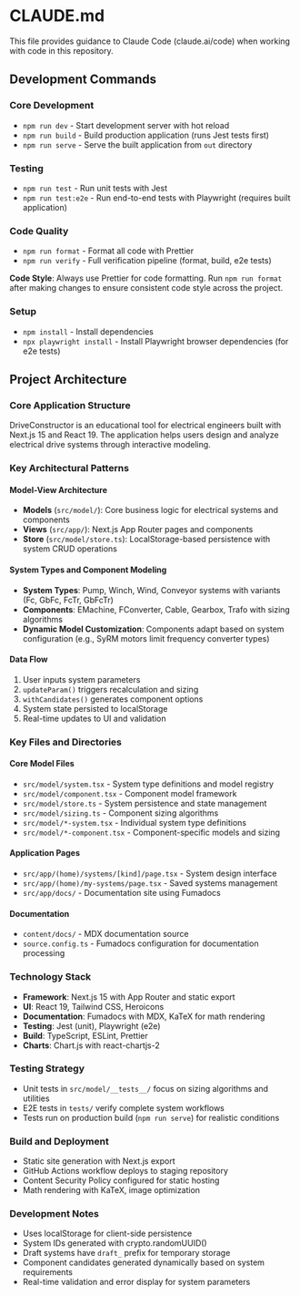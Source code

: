 # CLAUDE.md

This file provides guidance to Claude Code (claude.ai/code) when working with
code in this repository.

## Development Commands

### Core Development

- `npm run dev` - Start development server with hot reload
- `npm run build` - Build production application (runs Jest tests first)
- `npm run serve` - Serve the built application from `out` directory

### Testing

- `npm run test` - Run unit tests with Jest
- `npm run test:e2e` - Run end-to-end tests with Playwright (requires built
  application)

### Code Quality

- `npm run format` - Format all code with Prettier
- `npm run verify` - Full verification pipeline (format, build, e2e tests)

**Code Style**: Always use Prettier for code formatting. Run `npm run format`
after making changes to ensure consistent code style across the project.

### Setup

- `npm install` - Install dependencies
- `npx playwright install` - Install Playwright browser dependencies (for e2e
  tests)

## Project Architecture

### Core Application Structure

DriveConstructor is an educational tool for electrical engineers built with
Next.js 15 and React 19. The application helps users design and analyze
electrical drive systems through interactive modeling.

### Key Architectural Patterns

#### Model-View Architecture

- **Models** (`src/model/`): Core business logic for electrical systems and
  components
- **Views** (`src/app/`): Next.js App Router pages and components
- **Store** (`src/model/store.ts`): LocalStorage-based persistence with system
  CRUD operations

#### System Types and Component Modeling

- **System Types**: Pump, Winch, Wind, Conveyor systems with variants (Fc, GbFc,
  FcTr, GbFcTr)
- **Components**: EMachine, FConverter, Cable, Gearbox, Trafo with sizing
  algorithms
- **Dynamic Model Customization**: Components adapt based on system
  configuration (e.g., SyRM motors limit frequency converter types)

#### Data Flow

1. User inputs system parameters
2. `updateParam()` triggers recalculation and sizing
3. `withCandidates()` generates component options
4. System state persisted to localStorage
5. Real-time updates to UI and validation

### Key Files and Directories

#### Core Model Files

- `src/model/system.tsx` - System type definitions and model registry
- `src/model/component.tsx` - Component model framework
- `src/model/store.ts` - System persistence and state management
- `src/model/sizing.ts` - Component sizing algorithms
- `src/model/*-system.tsx` - Individual system type definitions
- `src/model/*-component.tsx` - Component-specific models and sizing

#### Application Pages

- `src/app/(home)/systems/[kind]/page.tsx` - System design interface
- `src/app/(home)/my-systems/page.tsx` - Saved systems management
- `src/app/docs/` - Documentation site using Fumadocs

#### Documentation

- `content/docs/` - MDX documentation source
- `source.config.ts` - Fumadocs configuration for documentation processing

### Technology Stack

- **Framework**: Next.js 15 with App Router and static export
- **UI**: React 19, Tailwind CSS, Heroicons
- **Documentation**: Fumadocs with MDX, KaTeX for math rendering
- **Testing**: Jest (unit), Playwright (e2e)
- **Build**: TypeScript, ESLint, Prettier
- **Charts**: Chart.js with react-chartjs-2

### Testing Strategy

- Unit tests in `src/model/__tests__/` focus on sizing algorithms and utilities
- E2E tests in `tests/` verify complete system workflows
- Tests run on production build (`npm run serve`) for realistic conditions

### Build and Deployment

- Static site generation with Next.js export
- GitHub Actions workflow deploys to staging repository
- Content Security Policy configured for static hosting
- Math rendering with KaTeX, image optimization

### Development Notes

- Uses localStorage for client-side persistence
- System IDs generated with crypto.randomUUID()
- Draft systems have `draft_` prefix for temporary storage
- Component candidates generated dynamically based on system requirements
- Real-time validation and error display for system parameters

